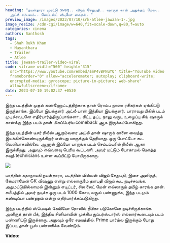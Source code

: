 ```yaml
---
heading: "நயன்தாரா முரட்டு swag.. விஜய் சேதுபதி.. ஷாருக் கான் அதுக்கும் மேல..
  அட்லீ சம்பவம்.. லேட்டஸ்ட் வீடியோ வைரல். "
preview_image: /images/2023/07/10/srk-atlee-jawaan-1-.jpg
image_resize: /cdn-cgi/image/w=640,fit=scale-down,q=80,f=auto
categories: cinema
authors: Santhosh
tags:
  - Shah Rukh Khan
  - Nayanthara
  - Trailer
  - Atlee
title: jawaan-trailer-video-viral
code: <iframe width="560" height="315"
  src="https://www.youtube.com/embed/smP4vBPNuYQ" title="YouTube video player"
  frameborder="0" allow="accelerometer; autoplay; clipboard-write;
  encrypted-media; gyroscope; picture-in-picture; web-share"
  allowfullscreen></iframe>
date: 2023-07-10 19:02:37 +0530
---
```

இந்த படத்தின் முதல் கண்ணோட்டத்திற்காக தான் ரொம்ப நாளா ரசிகர்கள் ஏங்கிட்டு இருந்தாங்க. இப்போ இயக்குனர் அட்லீ பான் இந்தியா இயக்குனர். யாராவது பிகில் படம் முடிச்சவுடனே எதிர்பார்த்திருப்பாங்களா.. கிட்ட தட்ட நாலு வருட உழைப்பு கிங் ஷாருக் கான்க்கு இந்த படம் தான் மிகப்பெரிய comeback ஆக இருக்கப்போகிறது.

இந்த படத்தின் டீசர் ரிலீஸ் ஆகும்வரை அட்லீ தான் ஷாருக் கானை வைத்து இயக்கிக்கொண்டிருக்கிறார் என்பது யாருக்கும் தெரியாது. ஒரு போட்டோ கூட வெளியாகவில்லை. ஆனால் இப்போ பாருங்க படம் செப்டம்பரில் ரிலீஸ் ஆகா இருக்கிறது. அதுவும் எவ்வளவு பெரிய கூட்டணி. அவர் மட்டும் போகாமல் மொத்த சவுத் technicians உள்ள கூப்பிட்டு போயிருக்காரு.

![](/images/2023/07/10/srk-atlee-jawaan-2-.jpg)

பாத்தின் கதாநாயகி நயன்தாரா, படத்தின் வில்லன் விஜய் சேதுபதி, இசை அனிருத், கேமராமேன் GK விஷ்ணு என்று எல்லாருமே தளபதி விஜய் கூட நடிச்சவங்க. அதுமட்டுமில்லாமல் இன்னும் எடிட்டர், சில லைட் மேன் எல்லாரும் தமிழ் காரங்க தான். சமீபத்தில் அவர் நடிச்ச ஒரு படம் 1000 கோடி வசூல் பண்ணுச்சு, இந்த படமும் கண்டிப்பா பண்ணும் என்று எதிர்பார்க்கப்படுகிறது.

இந்த படத்தில் ஸ்பெஷல் கேமியோ ரோலில் தீபிகா படுகோனே நடிச்சிருக்காங்க. அனிருத் தான் பீக், இந்திய சினிமாவின் முக்கிய சூப்பர்ஸ்டார்ஸ் எல்லார்கூடையும் படம் பண்ணிட்டு இருக்காரு. அதுவும் ஒரே சமயத்தில். Prime பார்ம்ல இருக்கும் போது இப்படி தான் யூஸ் பண்ணிக்க வேண்டும். 

**V﻿ideo:**